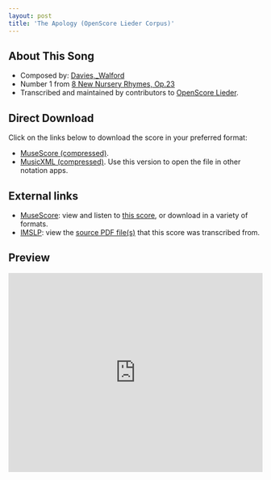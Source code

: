 ```yaml
---
layout: post
title: 'The Apology (OpenScore Lieder Corpus)'
---
```


## About This Song

- Composed by: [Davies,_Walford](https://fourscoreandmore.org/openscore/lieder/Davies,_Walford)
- Number 1 from [8 New Nursery Rhymes, Op.23](https://fourscoreandmore.org/openscore/lieder/Davies,_Walford/8_New_Nursery_Rhymes,_Op.23)
- Transcribed and maintained by contributors to [OpenScore Lieder].

[OpenScore Lieder]: https://musescore.com/openscore-lieder-corpus

## Direct Download

Click on the links below to download the score in your preferred format:
- [MuseScore (compressed)](https://github.com/openscore/lieder/blob/main/scores/Davies,_Walford/8_New_Nursery_Rhymes,_Op.23/1_The_Apology/lc6215563.mscz?raw=true).
- [MusicXML (compressed)](https://github.com/openscore/lieder/blob/main/scores/Davies,_Walford/8_New_Nursery_Rhymes,_Op.23/1_The_Apology/lc6215563.mxl?raw=true). Use this version to open the file in other notation apps.

## External links

- [MuseScore]: view and listen to [this score][MuseScore], or download in a variety of formats.
- [IMSLP]: view the [source PDF file(s)][IMSLP] that this score was transcribed from.

[MuseScore]: https://musescore.com/score/6215563
[IMSLP]: https://imslp.org/wiki/Special:ReverseLookup/333826

## Preview

<iframe width="100%" height="394" src="https://musescore.com/openscore-lieder-corpus/scores/6215563/embed" frameborder="0" allowfullscreen allow="autoplay; fullscreen"></iframe>
